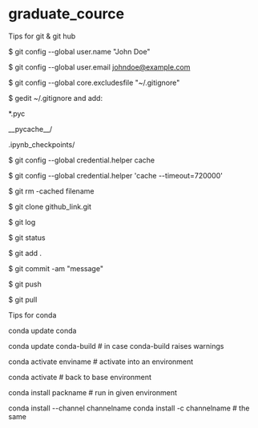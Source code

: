 # graduate_cource

Tips for git & git hub

$ git config --global user.name "John Doe"   

$ git config --global user.email johndoe@example.com

$ git config --global core.excludesfile "~/.gitignore"

$ gedit ~/.gitignore and add:

*.pyc

\_\_pycache\_\_/

.ipynb_checkpoints/


$ git config --global credential.helper cache

$ git config --global credential.helper 'cache --timeout=720000'


$ git rm -cached filename


$ git clone github_link.git

$ git log

$ git status

$ git add .

$ git commit -am "message"

$ git push

$ git pull



Tips for conda

conda update conda

conda update conda-build # in case conda-build raises warnings

conda activate enviname # activate into an environment

conda activate  # back to base environment


conda install packname # run in given environment

conda install --channel channelname <package>
conda install -c channelname <package> # the same


